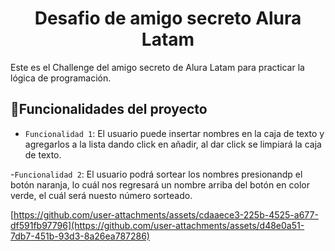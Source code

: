 <h1 align="center"> Desafio de amigo secreto Alura Latam </h1>
Este es el Challenge del amigo secreto de Alura Latam para practicar la lógica de programación.

## :hammer:Funcionalidades del proyecto

- `Funcionalidad 1`: El usuario puede insertar nombres en la caja de texto y agregarlos a la lista dando click en añadir, al dar click se limpiará la caja de texto.
   
-`Funcionalidad 2`: El usuario podrá sortear los nombres presionandp el botón naranja, lo cuál nos regresará un nombre arriba del botón en color verde, el cuál será nuesto número sorteado.

[https://github.com/user-attachments/assets/cdaaece3-225b-4525-a677-df591fb97796](https://github.com/user-attachments/assets/d48e0a51-7db7-451b-93d3-8a26ea787286)
